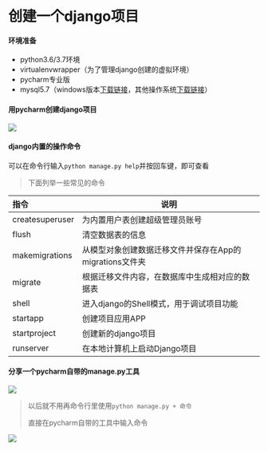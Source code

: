 # 创建一个django项目

#### 环境准备

- python3.6/3.7环境
- virtualenvwrapper（为了管理django创建的虚拟环境）
- pycharm专业版
- mysql5.7（windows版本[下载链接](https://dev.mysql.com/downloads/windows/installer/5.7.html)，其他操作系统[下载链接](https://dev.mysql.com/downloads/mysql/)）



#### 用pycharm创建django项目

![](http://m.qpic.cn/psc?/V12zIqyN1nULTY/IuPP.iXwoDzL23w4nRtQckEN8C2jXbn5cfFjyQzLfydIdepGjA3KuRXTYsRpB7vfUmeG8aXZ6zILqYN1*9XTQA!!/b&bo=3QNtAgAAAAADB5M!&rf=viewer_4)



#### django内置的操作命令

可以在命令行输入`python manage.py help`并按回车键，即可查看

> 下面列举一些常见的命令

| 指令            | 说明                                                    |
| :-------------- | ------------------------------------------------------- |
| createsuperuser | 为内置用户表创建超级管理员账号                          |
| flush           | 清空数据表的信息                                        |
| makemigrations  | 从模型对象创建数据迁移文件并保存在App的migrations文件夹 |
| migrate         | 根据迁移文件内容，在数据库中生成相对应的数据表          |
| shell           | 进入django的Shell模式，用于调试项目功能                 |
| startapp        | 创建项目应用APP                                         |
| startproject    | 创建新的django项目                                      |
| runserver       | 在本地计算机上启动Django项目                            |

#### 分享一个pycharm自带的manage.py工具

![](http://m.qpic.cn/psc?/V12zIqyN1nULTY/IuPP.iXwoDzL23w4nRtQctugZL41xvJTR.uAeyEHG5y0se8w7UMiBTc1YzeF2ijhGpm5cLcKQrDngA9bY034IQ!!/b&bo=CQOIAQAAAAADB6E!&rf=viewer_4)

> 以后就不用再命令行里使用`python manage.py + 命令`
>
> 直接在pycharm自带的工具中输入命令

![](http://m.qpic.cn/psc?/V12zIqyN1nULTY/IuPP.iXwoDzL23w4nRtQcuFnHp8MkBGCgD9Jd0oqbQm881s1WyucUq9E.ZyRUZGwqBDOHFh3ul*Jls7GcC4bhg!!/b&bo=cwMRAQAAAAADB0I!&rf=viewer_4)